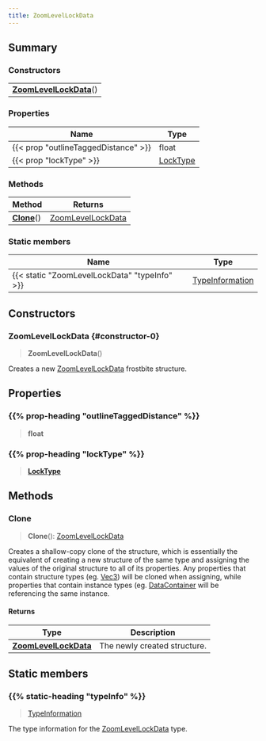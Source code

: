 ```yaml
---
title: ZoomLevelLockData
---
```



## Summary
### Constructors
| |
| ----------- |
| **[ZoomLevelLockData](#constructor-0)**() |

### Properties
| Name | Type |
| ---- | ---- |
| {{< prop "outlineTaggedDistance" >}} | float |
| {{< prop "lockType" >}} | [LockType](/vext/ref/fb/locktype) |

### Methods
| Method | Returns |
| ------ | ---- |
| **[Clone](#clone)**() | [ZoomLevelLockData](/vext/ref/fb/zoomlevellockdata) |

### Static members
| Name | Type |
| ---- | ---- |
| {{< static "ZoomLevelLockData" "typeInfo" >}} | [TypeInformation](/vext/ref/shared/class/typeinformation) |

## Constructors
### ZoomLevelLockData {#constructor-0}
> **ZoomLevelLockData**()

Creates a new [ZoomLevelLockData](/vext/ref/fb/zoomlevellockdata) frostbite structure.

## Properties
### {{% prop-heading "outlineTaggedDistance" %}}
> **float**

### {{% prop-heading "lockType" %}}
> **[LockType](/vext/ref/fb/locktype)**

## Methods
### Clone
> **Clone**(): [ZoomLevelLockData](/vext/ref/fb/zoomlevellockdata)

Creates a shallow-copy clone of the structure, which is essentially the equivalent of creating a new structure of the same type and assigning the values of the original structure to all of its properties. Any properties that contain structure types (eg. [Vec3](/vext/ref/shared/class/vec3)) will be cloned when assigning, while properties that contain instance types (eg. [DataContainer](/vext/ref/shared/class/datacontainer) will be referencing the same instance.

#### Returns
| Type | Description |
| ---- | ----------- |
| **[ZoomLevelLockData](/vext/ref/fb/zoomlevellockdata)** | The newly created structure. |

## Static members
### {{% static-heading "typeInfo" %}}
> [TypeInformation](/vext/ref/shared/class/typeinformation)

The type information for the [ZoomLevelLockData](/vext/ref/fb/zoomlevellockdata) type.

